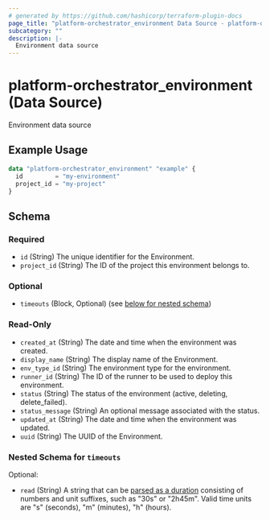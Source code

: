 ```yaml
---
# generated by https://github.com/hashicorp/terraform-plugin-docs
page_title: "platform-orchestrator_environment Data Source - platform-orchestrator"
subcategory: ""
description: |-
  Environment data source
---
```


# platform-orchestrator_environment (Data Source)

Environment data source

## Example Usage

```terraform
data "platform-orchestrator_environment" "example" {
  id         = "my-environment"
  project_id = "my-project"
}
```

<!-- schema generated by tfplugindocs -->
## Schema

### Required

- `id` (String) The unique identifier for the Environment.
- `project_id` (String) The ID of the project this environment belongs to.

### Optional

- `timeouts` (Block, Optional) (see [below for nested schema](#nestedblock--timeouts))

### Read-Only

- `created_at` (String) The date and time when the environment was created.
- `display_name` (String) The display name of the Environment.
- `env_type_id` (String) The environment type for the environment.
- `runner_id` (String) The ID of the runner to be used to deploy this environment.
- `status` (String) The status of the environment (active, deleting, delete_failed).
- `status_message` (String) An optional message associated with the status.
- `updated_at` (String) The date and time when the environment was updated.
- `uuid` (String) The UUID of the Environment.

<a id="nestedblock--timeouts"></a>
### Nested Schema for `timeouts`

Optional:

- `read` (String) A string that can be [parsed as a duration](https://pkg.go.dev/time#ParseDuration) consisting of numbers and unit suffixes, such as "30s" or "2h45m". Valid time units are "s" (seconds), "m" (minutes), "h" (hours).
